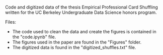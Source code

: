 Code and digitized data of the thesis Empirical Professional Card Shuffling written for the UC Berkeley Undergraduate Data Science honors program.

Files:
- The code used to clean the data and create the figures is contained in the "code.ipynb" file.
- The figures used in the paper are found in the "Figures" folder.
- The digitized data is found in the "digitized_shuffles.txt" file.
